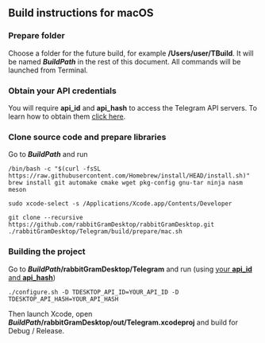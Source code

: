 ## Build instructions for macOS

### Prepare folder

Choose a folder for the future build, for example **/Users/user/TBuild**. It will be named ***BuildPath*** in the rest of this document. All commands will be launched from Terminal.

### Obtain your API credentials

You will require **api_id** and **api_hash** to access the Telegram API servers. To learn how to obtain them [click here][api_credentials].

### Clone source code and prepare libraries

Go to ***BuildPath*** and run

    /bin/bash -c "$(curl -fsSL https://raw.githubusercontent.com/Homebrew/install/HEAD/install.sh)"
    brew install git automake cmake wget pkg-config gnu-tar ninja nasm meson

    sudo xcode-select -s /Applications/Xcode.app/Contents/Developer

    git clone --recursive https://github.com/rabbitGramDesktop/rabbitGramDesktop.git
    ./rabbitGramDesktop/Telegram/build/prepare/mac.sh

### Building the project

Go to ***BuildPath*/rabbitGramDesktop/Telegram** and run (using [your **api_id** and **api_hash**](#obtain-your-api-credentials))

    ./configure.sh -D TDESKTOP_API_ID=YOUR_API_ID -D TDESKTOP_API_HASH=YOUR_API_HASH

Then launch Xcode, open ***BuildPath*/rabbitGramDesktop/out/Telegram.xcodeproj** and build for Debug / Release.

[api_credentials]: api_credentials.md
